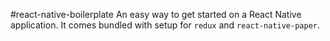 #react-native-boilerplate
An easy way to get started on a React Native application.  It comes bundled with setup for `redux` and `react-native-paper`.

